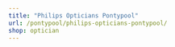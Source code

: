 ```yaml
---
title: "Philips Opticians Pontypool"
url: /pontypool/philips-opticians-pontypool/
shop: optician
---
```

